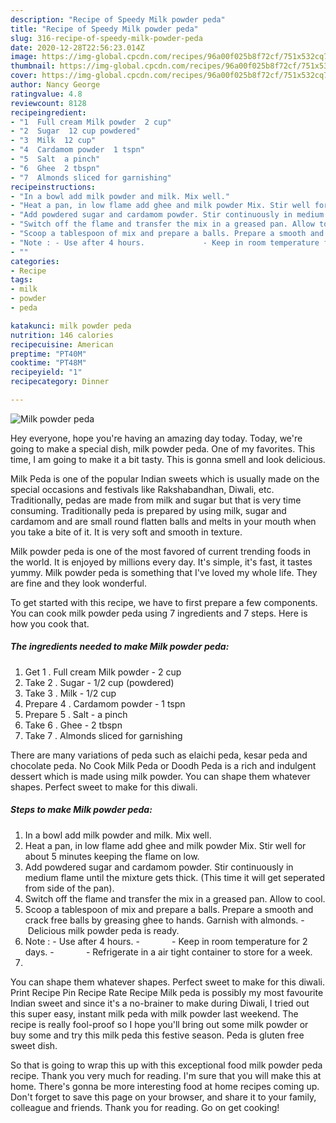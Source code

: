 ```yaml
---
description: "Recipe of Speedy Milk powder peda"
title: "Recipe of Speedy Milk powder peda"
slug: 316-recipe-of-speedy-milk-powder-peda
date: 2020-12-28T22:56:23.014Z
image: https://img-global.cpcdn.com/recipes/96a00f025b8f72cf/751x532cq70/milk-powder-peda-recipe-main-photo.jpg
thumbnail: https://img-global.cpcdn.com/recipes/96a00f025b8f72cf/751x532cq70/milk-powder-peda-recipe-main-photo.jpg
cover: https://img-global.cpcdn.com/recipes/96a00f025b8f72cf/751x532cq70/milk-powder-peda-recipe-main-photo.jpg
author: Nancy George
ratingvalue: 4.8
reviewcount: 8128
recipeingredient:
- "1  Full cream Milk powder  2 cup"
- "2  Sugar  12 cup powdered"
- "3  Milk  12 cup"
- "4  Cardamom powder  1 tspn"
- "5  Salt  a pinch"
- "6  Ghee  2 tbspn"
- "7  Almonds sliced for garnishing"
recipeinstructions:
- "In a bowl add milk powder and milk. Mix well."
- "Heat a pan, in low flame add ghee and milk powder Mix. Stir well for about 5 minutes keeping the flame on low."
- "Add powdered sugar and cardamom powder. Stir continuously in medium flame until the mixture gets thick. (This time it will get seperated from side of the pan)."
- "Switch off the flame and transfer the mix in a greased pan. Allow to cool."
- "Scoop a tablespoon of mix and prepare a balls. Prepare a smooth and crack free balls by greasing ghee to hands. Garnish with almonds.    Delicious milk powder peda is ready."
- "Note : - Use after 4 hours.             - Keep in room temperature for 2 days.             - Refrigerate in a air tight container to store for a week."
- ""
categories:
- Recipe
tags:
- milk
- powder
- peda

katakunci: milk powder peda 
nutrition: 146 calories
recipecuisine: American
preptime: "PT40M"
cooktime: "PT48M"
recipeyield: "1"
recipecategory: Dinner

---
```



![Milk powder peda](https://img-global.cpcdn.com/recipes/96a00f025b8f72cf/751x532cq70/milk-powder-peda-recipe-main-photo.jpg)

Hey everyone, hope you're having an amazing day today. Today, we're going to make a special dish, milk powder peda. One of my favorites. This time, I am going to make it a bit tasty. This is gonna smell and look delicious.

Milk Peda is one of the popular Indian sweets which is usually made on the special occasions and festivals like Rakshabandhan, Diwali, etc. Traditionally, pedas are made from milk and sugar but that is very time consuming. Traditionally peda is prepared by using milk, sugar and cardamom and are small round flatten balls and melts in your mouth when you take a bite of it. It is very soft and smooth in texture.

Milk powder peda is one of the most favored of current trending foods in the world. It is enjoyed by millions every day. It's simple, it's fast, it tastes yummy. Milk powder peda is something that I've loved my whole life. They are fine and they look wonderful.


To get started with this recipe, we have to first prepare a few components. You can cook milk powder peda using 7 ingredients and 7 steps. Here is how you cook that.

<!--inarticleads1-->

##### The ingredients needed to make Milk powder peda:

1. Get 1 . Full cream Milk powder - 2 cup
1. Take 2 . Sugar - 1/2 cup (powdered)
1. Take 3 . Milk - 1/2 cup
1. Prepare 4 . Cardamom powder - 1 tspn
1. Prepare 5 . Salt - a pinch
1. Take 6 . Ghee - 2 tbspn
1. Take 7 . Almonds sliced for garnishing


There are many variations of peda such as elaichi peda, kesar peda and chocolate peda. No Cook Milk Peda or Doodh Peda is a rich and indulgent dessert which is made using milk powder. You can shape them whatever shapes. Perfect sweet to make for this diwali. 

<!--inarticleads2-->

##### Steps to make Milk powder peda:

1. In a bowl add milk powder and milk. Mix well.
1. Heat a pan, in low flame add ghee and milk powder Mix. Stir well for about 5 minutes keeping the flame on low.
1. Add powdered sugar and cardamom powder. Stir continuously in medium flame until the mixture gets thick. (This time it will get seperated from side of the pan).
1. Switch off the flame and transfer the mix in a greased pan. Allow to cool.
1. Scoop a tablespoon of mix and prepare a balls. Prepare a smooth and crack free balls by greasing ghee to hands. Garnish with almonds. -    Delicious milk powder peda is ready.
1. Note : - Use after 4 hours. -             - Keep in room temperature for 2 days. -             - Refrigerate in a air tight container to store for a week.
1. 


You can shape them whatever shapes. Perfect sweet to make for this diwali. Print Recipe Pin Recipe Rate Recipe Milk peda is possibly my most favourite Indian sweet and since it&#39;s a no-brainer to make during Diwali, I tried out this super easy, instant milk peda with milk powder last weekend. The recipe is really fool-proof so I hope you&#39;ll bring out some milk powder or buy some and try this milk peda this festive season. Peda is gluten free sweet dish. 

So that is going to wrap this up with this exceptional food milk powder peda recipe. Thank you very much for reading. I'm sure that you will make this at home. There's gonna be more interesting food at home recipes coming up. Don't forget to save this page on your browser, and share it to your family, colleague and friends. Thank you for reading. Go on get cooking!
